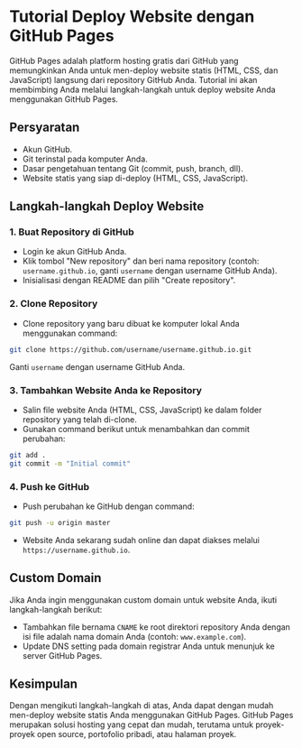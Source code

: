 
# Tutorial Deploy Website dengan GitHub Pages

GitHub Pages adalah platform hosting gratis dari GitHub yang memungkinkan Anda untuk men-deploy website statis (HTML, CSS, dan JavaScript) langsung dari repository GitHub Anda. Tutorial ini akan membimbing Anda melalui langkah-langkah untuk deploy website Anda menggunakan GitHub Pages.

## Persyaratan
- Akun GitHub.
- Git terinstal pada komputer Anda.
- Dasar pengetahuan tentang Git (commit, push, branch, dll).
- Website statis yang siap di-deploy (HTML, CSS, JavaScript).

## Langkah-langkah Deploy Website

### 1. Buat Repository di GitHub
- Login ke akun GitHub Anda.
- Klik tombol "New repository" dan beri nama repository (contoh: `username.github.io`, ganti `username` dengan username GitHub Anda).
- Inisialisasi dengan README dan pilih "Create repository".

### 2. Clone Repository
- Clone repository yang baru dibuat ke komputer lokal Anda menggunakan command:
```bash
git clone https://github.com/username/username.github.io.git
```
Ganti `username` dengan username GitHub Anda.

### 3. Tambahkan Website Anda ke Repository
- Salin file website Anda (HTML, CSS, JavaScript) ke dalam folder repository yang telah di-clone.
- Gunakan command berikut untuk menambahkan dan commit perubahan:
```bash
git add .
git commit -m "Initial commit"
```

### 4. Push ke GitHub
- Push perubahan ke GitHub dengan command:
```bash
git push -u origin master
```
- Website Anda sekarang sudah online dan dapat diakses melalui `https://username.github.io`.

## Custom Domain
Jika Anda ingin menggunakan custom domain untuk website Anda, ikuti langkah-langkah berikut:

- Tambahkan file bernama `CNAME` ke root direktori repository Anda dengan isi file adalah nama domain Anda (contoh: `www.example.com`).
- Update DNS setting pada domain registrar Anda untuk menunjuk ke server GitHub Pages.

## Kesimpulan
Dengan mengikuti langkah-langkah di atas, Anda dapat dengan mudah men-deploy website statis Anda menggunakan GitHub Pages. GitHub Pages merupakan solusi hosting yang cepat dan mudah, terutama untuk proyek-proyek open source, portofolio pribadi, atau halaman proyek.
